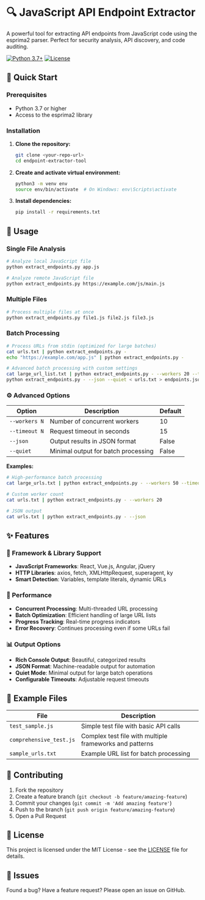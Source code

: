 # 🔍 JavaScript API Endpoint Extractor

A powerful tool for extracting API endpoints from JavaScript code using the esprima2 parser. Perfect for security analysis, API discovery, and code auditing.

[![Python 3.7+](https://img.shields.io/badge/python-3.7+-blue.svg)](https://www.python.org/downloads/)
[![License](https://img.shields.io/badge/license-MIT-green.svg)](LICENSE)

## 🚀 Quick Start

### Prerequisites
- Python 3.7 or higher
- Access to the esprima2 library

### Installation

1. **Clone the repository:**
   ```bash
   git clone <your-repo-url>
   cd endpoint-extractor-tool
   ```

2. **Create and activate virtual environment:**
   ```bash
   python3 -m venv env
   source env/bin/activate  # On Windows: env\Scripts\activate
   ```

3. **Install dependencies:**
   ```bash
   pip install -r requirements.txt
   ```

## 📖 Usage

### Single File Analysis
```bash
# Analyze local JavaScript file
python extract_endpoints.py app.js

# Analyze remote JavaScript file
python extract_endpoints.py https://example.com/js/main.js
```

### Multiple Files
```bash
# Process multiple files at once
python extract_endpoints.py file1.js file2.js file3.js
```

### Batch Processing
```bash
# Process URLs from stdin (optimized for large batches)
cat urls.txt | python extract_endpoints.py -
echo "https://example.com/app.js" | python extract_endpoints.py -

# Advanced batch processing with custom settings
cat large_url_list.txt | python extract_endpoints.py - --workers 20 --timeout 10
python extract_endpoints.py - --json --quiet < urls.txt > endpoints.json
```

### ⚙️ Advanced Options

| Option | Description | Default |
|--------|-------------|---------|
| `--workers N` | Number of concurrent workers | 10 |
| `--timeout N` | Request timeout in seconds | 15 |
| `--json` | Output results in JSON format | False |
| `--quiet` | Minimal output for batch processing | False |

**Examples:**
```bash
# High-performance batch processing
cat large_urls.txt | python extract_endpoints.py - --workers 50 --timeout 5 --quiet --json > results.json

# Custom worker count
cat urls.txt | python extract_endpoints.py - --workers 20

# JSON output
cat urls.txt | python extract_endpoints.py - --json
```

## ✨ Features

### 🎯 Framework & Library Support
- **JavaScript Frameworks**: React, Vue.js, Angular, jQuery
- **HTTP Libraries**: axios, fetch, XMLHttpRequest, superagent, ky
- **Smart Detection**: Variables, template literals, dynamic URLs

### 🚀 Performance
- **Concurrent Processing**: Multi-threaded URL processing
- **Batch Optimization**: Efficient handling of large URL lists
- **Progress Tracking**: Real-time progress indicators
- **Error Recovery**: Continues processing even if some URLs fail

### 📊 Output Options
- **Rich Console Output**: Beautiful, categorized results
- **JSON Format**: Machine-readable output for automation
- **Quiet Mode**: Minimal output for large batch operations
- **Configurable Timeouts**: Adjustable request timeouts

## 📁 Example Files

| File | Description |
|------|-------------|
| `test_sample.js` | Simple test file with basic API calls |
| `comprehensive_test.js` | Complex test file with multiple frameworks and patterns |
| `sample_urls.txt` | Example URL list for batch processing |

## 🤝 Contributing

1. Fork the repository
2. Create a feature branch (`git checkout -b feature/amazing-feature`)
3. Commit your changes (`git commit -m 'Add amazing feature'`)
4. Push to the branch (`git push origin feature/amazing-feature`)
5. Open a Pull Request

## 📄 License

This project is licensed under the MIT License - see the [LICENSE](LICENSE) file for details.

## 🐛 Issues

Found a bug? Have a feature request? Please open an issue on GitHub.